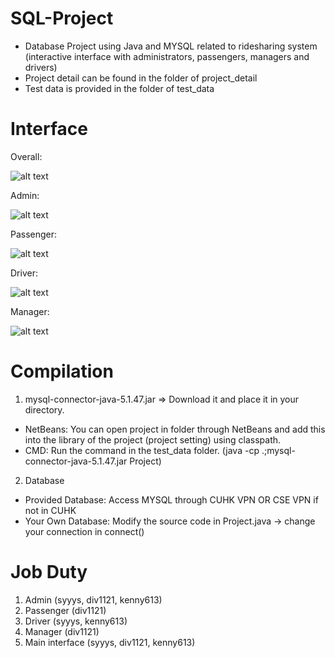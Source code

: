 # SQL-Project
- Database Project using Java and MYSQL related to ridesharing system (interactive interface with administrators, passengers, managers and drivers)
- Project detail can be found in the folder of project_detail
- Test data is provided in the folder of test_data

# Interface
Overall:

![alt text](https://github.com/div1121/CSCI3170-Project/blob/main/project_detail/overall.JPG)

Admin:

![alt text](https://github.com/div1121/CSCI3170-Project/blob/main/project_detail/admin.JPG)

Passenger:

![alt text](https://github.com/div1121/CSCI3170-Project/blob/main/project_detail/passenger.JPG)

Driver:

![alt text](https://github.com/div1121/CSCI3170-Project/blob/main/project_detail/driver.JPG)

Manager:

![alt text](https://github.com/div1121/CSCI3170-Project/blob/main/project_detail/manager.JPG)

# Compilation
1. mysql-connector-java-5.1.47.jar => Download it and place it in your directory.
- NetBeans: You can open project in folder through NetBeans and add this into the library of the project (project setting) using classpath.
- CMD: Run the command in the test_data folder. (java -cp .;mysql-connector-java-5.1.47.jar Project)

2. Database 
- Provided Database: Access MYSQL through CUHK VPN OR CSE VPN if not in CUHK
- Your Own Database: Modify the source code in Project.java -> change your connection in connect()

# Job Duty
1. Admin (syyys, div1121, kenny613)
2. Passenger (div1121)
3. Driver (syyys, kenny613)
4. Manager (div1121)
5. Main interface (syyys, div1121, kenny613)


